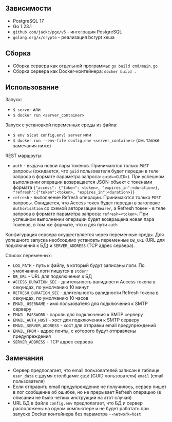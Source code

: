 ## Зависимости

- PostgreSQL 17
- Go 1.23.1
- ``github.com/jackc/pgx/v5`` - интеграция PostgreSQL
- ``golang.org/x/crypto`` - реализация bcrypt хеша

## Сборка
- Сборка сервера как отдельной программы: ``go build cmd/main.go``
- Сборка сервера как Docker-контейнера: ``docker build .``

## Использование
Запуск:
- ``$ server`` или
- ``$ docker run <server_container>``

Запуск с установкой переменных среды из файла:
- ``$ env $(cat config.env) server`` или
- ``$ docker run --env-file config.env <server_container>`` (см. также замечания ниже)

REST маршруты:
- ``auth`` - выдача новой пары токенов. Принимаются только ``POST`` запросы (ожидается, что ``guid`` пользователя будет передан в теле запроса в формате параметра запроса: ``guid=<GUID>``). При успешном выполнении операции возвращается JSON-объект с токенами формата ``{"access": {"token": <token>, "expires_in":<duration>}, "refresh":{"token":<token>, "expires_in":<duration>}}``
- ``refresh`` - выполнение Refresh операции. Принимаются только ``POST`` запросы. Ожидается, что Access токен будет передан в заголовке ``Authorisation`` со схемой авторизации ``Bearer``, а Refresh токен - в теле запроса в формате параметра запроса: ``refresh=<token>``. При успешном выполнении операции будет возвращена новая пара токенов, в том же формате, что и для пути ``auth``

Конфигурация сервера осуществляется через переменные среды. Для успешного запуска необходимо установть переменные ``DB_URL`` (URL для подключения к БД) и ``SERVER_ADDRESS`` (TCP адрес сервера).

Список переменных:
- ``LOG_PATH`` - путь к файлу, в который будут записаны логи. По умолчанию логи пишутся в ``stderr``
- ``DB_URL`` - URL для подключения к БД
- ``ACCESS_DURATION_SEC`` - длительность валидности Access токена в секундах, по умолчанию 10 минут
- ``REFRESH_DURATION_SEC`` - длительность валидности Refresh токена в секундах, по умолчанию 10 часов
- ``EMAIL_USERNAME`` - имя пользователя для подключения к SMTP серверу
- ``EMAIL_PASSWORD`` - пароль для подключения к SMTP серверу
- ``EMAIL_AUTH_HOST`` - хост для подключения к SMTP серверу
- ``EMAIL_SERVER_ADDRESS`` - хост для отправки email предупреждений
- ``EMAIL_FROM`` - адрес почты, с которого будут отправлены предупреждения
- ``SERVER_ADDRESS`` - TCP адрес сервера

## Замечания
- Сервер предполагает, что email пользователей записан в таблице ``user_data`` с двумя столбцами: ``guid`` (GUID пользователя) ``email`` (email пользователя)
- Если отправить email предупреждение не получилось, сервер пишет в лог сообщение об ошибке, но не прерывает Refresh операцию (в описании не было четких инструкций на этот случай)
- URL БД в файле ``config.env`` предполагает, что БД и сервер расположены на одном компьютере и не будет работать при запуске Docker контейнера без параметра ``--network=host``
